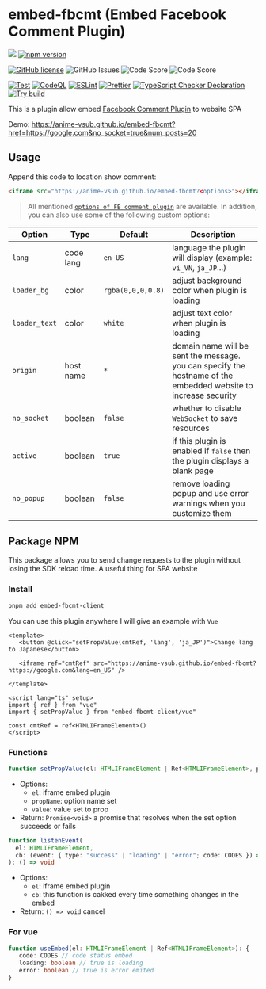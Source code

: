 # embed-fbcmt (Embed Facebook Comment Plugin)

![](https://vercelbadge.vercel.app/api/anime-vsub/embed-fbcmt)
[![npm version](https://badge.fury.io/js/embed-fbcmt-client.svg)](https://badge.fury.io/js/embed-fbcmt-client)

[![GitHub license](https://img.shields.io/github/license/anime-vsub/embed-fbcmt)](https://github.com/anime-vsub/embed-fbcmt/blob/main/LICENSE) <img alt="GitHub Issues" src="https://img.shields.io/github/issues/anime-vsub/embed-fbcmt" /> <img alt="Code Score" src="https://api.codiga.io/project/35013/score/svg" /> <img alt="Code Score" src="https://api.codiga.io/project/35013/status/svg" />

[![Test](https://github.com/anime-vsub/embed-fbcmt/actions/workflows/test.yml/badge.svg)](https://github.com/anime-vsub/embed-fbcmt/actions/workflows/test.yml)
[![CodeQL](https://github.com/anime-vsub/embed-fbcmt/actions/workflows/codeql.yml/badge.svg)](https://github.com/anime-vsub/embed-fbcmt/actions/workflows/codeql.yml) [![ESLint](https://github.com/anime-vsub/embed-fbcmt/actions/workflows/eslint.yml/badge.svg)](https://github.com/anime-vsub/embed-fbcmt/actions/workflows/eslint.yml) [![Prettier](https://github.com/anime-vsub/embed-fbcmt/actions/workflows/prettier.yml/badge.svg)](https://github.com/anime-vsub/embed-fbcmt/actions/workflows/prettier.yml)
[![TypeScript Checker Declaration](https://github.com/anime-vsub/embed-fbcmt/actions/workflows/typing.yml/badge.svg)](https://github.com/anime-vsub/embed-fbcmt/actions/workflows/typing.yml)
[![Try build](https://github.com/anime-vsub/embed-fbcmt/actions/workflows/try-build.yml/badge.svg)](https://github.com/anime-vsub/embed-fbcmt/actions/workflows/try-build.yml)

This is a plugin allow embed [Facebook Comment Plugin](https://developers.facebook.com/docs/plugins/comments/) to website SPA

Demo: https://anime-vsub.github.io/embed-fbcmt?href=https://google.com&no_socket=true&num_posts=20

## Usage
Append this code to location show comment:
```html
<iframe src="https://anime-vsub.github.io/embed-fbcmt?<options>"></iframe>
```
> All mentioned [`options of FB comment plugin`](https://developers.facebook.com/docs/plugins/comments/) are available.
In addition, you can also use some of the following custom options:

| Option | Type | Default | Description |
| ------ | ---- | ------- | ----------- |
| `lang` | code lang | `en_US` | language the plugin will display (example: `vi_VN`, `ja_JP`...) |
| `loader_bg` | color | `rgba(0,0,0,0.8)` | adjust background color when plugin is loading |
| `loader_text` | color | `white` | adjust text color when plugin is loading |
| `origin` | host name | `*` | domain name will be sent the message. you can specify the hostname of the embedded website to increase security |
| `no_socket` | boolean | `false` | whether to disable `WebSocket` to save resources |
| `active` | boolean | `true` | if this plugin is enabled if `false` then the plugin displays a blank page |
| `no_popup` | boolean | `false` | remove loading popup and use error warnings when you customize them |

## Package NPM
This package allows you to send change requests to the plugin without losing the SDK reload time. A useful thing for SPA website
### Install
```bash
pnpm add embed-fbcmt-client
```

You can use this plugin anywhere I will give an example with `Vue`
```vue
<template>
   <button @click="setPropValue(cmtRef, 'lang', 'ja_JP')">Change lang to Japanese</button>

   <iframe ref="cmtRef" src="https://anime-vsub.github.io/embed-fbcmt?https://google.com&lang=en_US" />

</template>

<script lang="ts" setup>
import { ref } from "vue"
import { setPropValue } from "embed-fbcmt-client/vue"

const cmtRef = ref<HTMLIFrameElement>()
</script>
```
### Functions
```ts
function setPropValue(el: HTMLIFrameElement | Ref<HTMLIFrameElement>, propName: string, value: string): Promise<void>
```
- Options:
   - `el`: iframe embed plugin
   - `propName`: option name set
   - `value`: value set to prop
- Return: `Promise<void>` a promise that resolves when the set option succeeds or fails

```ts
function listenEvent(
  el: HTMLIFrameElement,
  cb: (event: { type: "success" | "loading" | "error"; code: CODES }) => void
): () => void
```
- Options:
   - `el`: iframe embed plugin
   - `cb`: this function is cakked every time something changes in the embed
- Return: `() => void` cancel


### For vue
```ts
function useEmbed(el: HTMLIFrameElement | Ref<HTMLIFrameElement>): {
   code: CODES // code status embed
   loading: boolean // true is loading
   error: boolean // true is error emited
}
```

